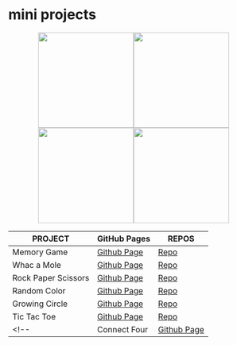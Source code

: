# mini projects 
<div><center> <img width="192" src="https://user-images.githubusercontent.com/112553001/225093881-fe86bfb7-8bf7-431f-bccb-dd3deac76f7a.png" alt=""><img width="192" src="https://user-images.githubusercontent.com/112553001/225093881-fe86bfb7-8bf7-431f-bccb-dd3deac76f7a.png" alt=""><img width="192" src="https://user-images.githubusercontent.com/112553001/225093881-fe86bfb7-8bf7-431f-bccb-dd3deac76f7a.png" alt=""><img width="192" src="https://user-images.githubusercontent.com/112553001/225093881-fe86bfb7-8bf7-431f-bccb-dd3deac76f7a.png" alt=""></center>
</div>

  
| PROJECT | GitHub Pages | REPOS | 
| -- | -- | -- |
| Memory Game | [Github Page](martscastrillo.github.io/memory-js/) | [Repo](https://github.com/martscastrillo/memory-js) |
| Whac a Mole | [Github Page](https://martscastrillo.github.io/whac_a_mole_js/) | [Repo](https://github.com/martscastrillo/whac_a_mole_js) |
| Rock Paper Scissors | [Github Page](https://martscastrillo.github.io/rock-paper-scissors-js/) | [Repo](https://github.com/martscastrillo/rock-paper-scissors-js) |
| Random Color | [Github Page](https://martscastrillo.github.io/random-color_js/) |[Repo](https://github.com/martscastrillo/random-color_js) |
| Growing Circle | [Github Page](https://martscastrillo.github.io/growing_circle_js/) | [Repo](https://github.com/martscastrillo/growing_circle_js) |
| Tic Tac Toe | [Github Page](https://martscastrillo.github.io/tic-tac-toe-js/) | [Repo](https://github.com/martscastrillo/tic-tac-toe-js) | 
<!-- | Connect Four | [Github Page](    ) | [Repo](https://github.com/martscastrillo/connect_four_js) | -->
